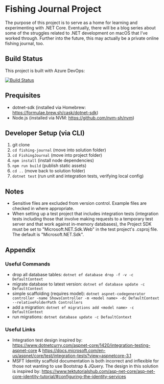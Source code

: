 # Fishing Journal Project
The purpose of this project is to serve as a home for learning and experimenting with .NET Core. Eventually, there will be a blog series about some of the struggles related to .NET development on macOS that I've worked through.  Further into the future, this may actually be a private online fishing journal, too.

## Build Status
This project is built with Azure DevOps:

[![Build Status](https://dev.azure.com/fishing-journal/fishing-journal/_apis/build/status/fishing-journal?branchName=master)](https://dev.azure.com/fishing-journal/fishing-journal/_apis/build/status/fishing-journal?branchName=master)

## Prequisites
* dotnet-sdk (installed via Homebrew: https://formulae.brew.sh/cask/dotnet-sdk)
* Node.js (installed via NVM: https://github.com/nvm-sh/nvm)

## Developer Setup (via CLI)
1. git clone
1. `cd fishing-journal` (move into solution folder)
1. `cd FishingJournal` (move into project folder)
1. `npm install` (install node dependencies)
1. `npm run build` (publish static assets)
1. `cd ..` (move back to solution folder)
1. `dotnet test` (run unit and integration tests, verifying local config)


## Notes
* Sensitive files are excluded from version control.  Example files are checked in where appropriate.
* When setting up a test project that includes integration tests (integration tests including those that involve making requests to a temporary test server and that work against in-memory databases), the Project SDK must be set to "Microsoft.NET.Sdk.Web" in the test project's .csproj file. The default is "Microsoft.NET.Sdk".

## Appendix
### Useful Commands
* drop all database tables: `dotnet ef database drop -f -v -c DefaultContext`
* migrate database to latest version: `dotnet ef database update -c DefaultContext`
* simple scaffolding (requires model): `dotnet aspnet-codegenerator controller -name ShowsController -m <model name> -dc DefaultContext --relativeFolderPath Controllers`
* add a migration: `dotnet ef migrations add <model name> -c DefaultContext`
* run migrations: `dotnet database update -c DefaultContext`

### Useful Links
* Integration test design inspired by: https://www.dotnetcurry.com/aspnet-core/1420/integration-testing-aspnet-core & https://docs.microsoft.com/en-us/aspnet/core/test/integration-tests?view=aspnetcore-3.1
* MSFT Identity scaffold documentation is both incorrect and inflexible for those not wanting to use Bootstrap & JQuery.  The design in this solution is inspired by: https://www.tektutorialshub.com/asp-net-core/asp-net-core-identity-tutorial/#configuring-the-identity-services
